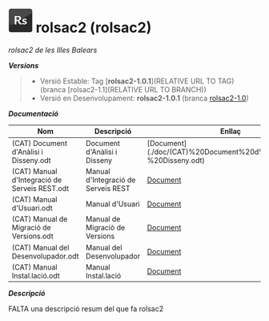 # ![Logo](https://github.com/GovernIB/maven/raw/binaris/rolsac/projectinfo_Attachments/icon.jpg) rolsac2 (rolsac2)
 *rolsac2 de les Illes Balears*

***Versions***

> - Versió Estable: Tag [__rolsac2-1.0.1__](RELATIVE URL TO TAG) (branca [rolsac2-1.1](RELATIVE URL TO BRANCH))<br/>
> - Versió en Desenvolupament: __rolsac2-1.0.1__ (branca [rolsac2-1.0](../../tree/rolsac2-1.0))


***Documentació***

Nom | Descripció | Enllaç
------------ | ------------- | -------------
(CAT) Document d'Anàlisi i Disseny.odt | Document d'Anàlisi i Disseny | [Document](./doc/(CAT)%20Document%20d%27An&agrave;lisi%20i %20Disseny.odt)
(CAT) Manual d'Integració de Serveis REST.odt | Manual d'Integració de Serveis REST | [Document](./doc/(CAT)%20Manual%20d%27Integració%20de%20Serveis%20REST.odt)
(CAT) Manual d'Usuari.odt | Manual d'Usuari | [Document](./doc/(CAT)%20Manual%20d%27Usuari.odt)
(CAT) Manual de Migració de Versions.odt | Manual de Migraci&ograve; de Versions | [Document](./doc/(CAT)%20Manual%20de%20Migraci&ograve;%20de%20Versions.odt)
(CAT) Manual del Desenvolupador.odt | Manual del Desenvolupador | [Document](./doc/(CAT)%20Manual%20del%20Desenvolupador.odt)
(CAT) Manual Instal.lació.odt | Manual Instal.lació | [Document](./doc/(CAT)%20Manual%20Instal.lació.odt)


***Descripció***

FALTA una descripció resum del que fa rolsac2

